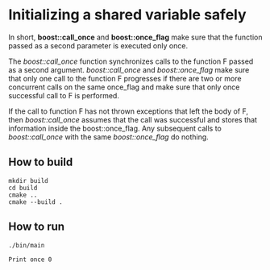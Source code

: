 # Initializing a shared variable safely

In short, **boost::call_once** and **boost::once_flag** make sure that the function passed as a second parameter is executed only once.

The *boost::call_once* function synchronizes calls to the function F passed as a second argument. *boost::call_once* and *boost::once_flag* make sure that only one call to the function F progresses if there are two or more concurrent calls on the same once_flag and make sure that only once successful call to F is performed.

If the call to function F has not thrown exceptions that left the body of F, then *boost::call_once* assumes that the call was successful and stores that information inside the boost::once_flag. Any subsequent calls to *boost::call_once* with the same *boost::once_flag* do nothing.

## How to build
```
mkdir build
cd build
cmake ..
cmake --build .
```

## How to run
```
./bin/main

Print once 0

```
